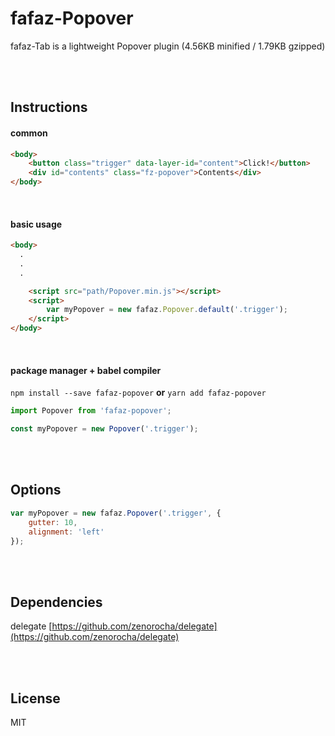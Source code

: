 # fafaz-Popover
fafaz-Tab is a lightweight Popover plugin (4.56KB minified / 1.79KB gzipped)

</br><br/>

## Instructions 
#### common

```html
<body>
    <button class="trigger" data-layer-id="content">Click!</button>
    <div id="contents" class="fz-popover">Contents</div>
</body>
```

<br/>

#### basic usage

```html
<body>
  .
  .
  .

    <script src="path/Popover.min.js"></script>
    <script>
        var myPopover = new fafaz.Popover.default('.trigger');
    </script>
</body>
```

<br/>

#### package manager + babel compiler 

`npm install --save fafaz-popover` **or** `yarn add fafaz-popover`


```javascript
import Popover from 'fafaz-popover';

const myPopover = new Popover('.trigger');
```


<br/><br/>

## Options

```javascript
var myPopover = new fafaz.Popover('.trigger', {
    gutter: 10,
    alignment: 'left'
});
```


<br/><br/>

## Dependencies

delegate [https://github.com/zenorocha/delegate](https://github.com/zenorocha/delegate)

<br/><br/>

## License

MIT
